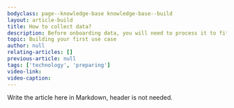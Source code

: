 ```yaml
---
bodyclass: page--knowledge-base knowledge-base--build
layout: article-build
title: How to collect data?
description: Before onboarding data, you will need to process it to fit into Weaviate. In this article, you will learn best practices to achieve this.
topic: Building your first use case
author: null
relating-articles: []
previous-article: null
tags: ['technology', 'preparing']
video-link: 
video-caption: 
---
```


Write the article here in Markdown, header is not needed.